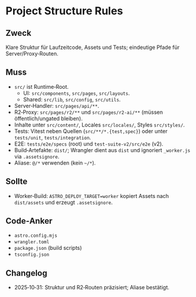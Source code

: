 # Project Structure Rules

## Zweck

Klare Struktur für Laufzeitcode, Assets und Tests; eindeutige Pfade für Server/Proxy‑Routen.

## Muss

- `src/` ist Runtime‑Root.
  - UI: `src/components`, `src/pages`, `src/layouts`.
  - Shared: `src/lib`, `src/config`, `src/utils`.
- Server‑Handler: `src/pages/api/**`.
- R2‑Proxy: `src/pages/r2/**` und `src/pages/r2-ai/**` (müssen öffentlich/ungated bleiben).
- Inhalte unter `src/content/`, Locales `src/locales/`, Styles `src/styles/`.
- Tests: Vitest neben Quellen (`src/**/*.{test,spec}`) oder unter `tests/unit`, `tests/integration`.
- E2E: `tests/e2e/specs` (root) und `test-suite-v2/src/e2e` (v2).
- Build‑Artefakte: `dist/`; Wrangler dient aus `dist` und ignoriert `_worker.js` via `.assetsignore`.
- Aliase: `@/*` verwenden (kein `~/*`).

## Sollte

- Worker‑Build: `ASTRO_DEPLOY_TARGET=worker` kopiert Assets nach `dist/assets` und erzeugt `.assetsignore`.

## Code‑Anker

- `astro.config.mjs`
- `wrangler.toml`
- `package.json` (build scripts)
- `tsconfig.json`

## Changelog

- 2025‑10‑31: Struktur und R2‑Routen präzisiert; Aliase bestätigt.
